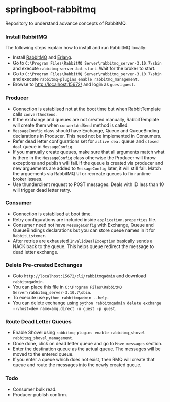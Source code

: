 # springboot-rabbitmq
Repository to understand advance concepts of RabbitMQ.

### Install RabbitMQ
The following steps explain how to install and run RabbitMQ locally:

- Install [RabbitMQ](https://www.rabbitmq.com/download.html) and [Erlang](https://www.erlang.org/downloads).
- Go to `C:\Program Files\RabbitMQ Server\rabbitmq_server-3.10.7\sbin` and execute `rabbitmq-server.bat start`. Wait for the broker to start.
- Go to `C:\Program Files\RabbitMQ Server\rabbitmq_server-3.10.7\sbin` and execute `rabbitmq-plugins enable rabbitmq_management`.
- Browse to [http://localhost:15672/](http://localhost:15672/) and login as `guest`:`guest`.

### Producer

- Connection is establised not at the boot time but when RabbitTemplate calls `convertAndSend`.
- If the exchange and queues are not created manually, RabbitTemplate will create them when `convertAndSend` method is called.
- `MessageConfig` class should have Exchange, Queue and QueueBinding declarations in Producer. This need not be implemented in Consumers.
- Refer dead letter configurations set for `active deal` queue and `closed deal` queue in `MessageConfig`.
- If you manually create queues, make sure that all arguments match what is there in the `MessageConfig` class otherwise the Producer will throw exceptions and publish will fail. If the queue is created via producer and new arguements are added to `MessageConfig` later, it will still fail. Match the arguements via RabbitMQ UI or recreate queues to fix runtime broker issues.
- Use thunderclient request to POST messages. Deals with ID less than 10 will trigger dead letter retry.

### Consumer

- Connection is establised at boot time.
- Retry configurations are included inside `application.properties` file.
- Consumer need not have `MessageConfig` with Exchange, Queue and QueueBindings declarations but you can store queue names in it for `RabbitListener`.
- After retries are exhausted `InvalidDealException` basically sends a NACK back to the queue. This helps queue redirect the message to dead letter exchange.

### Delete Pre-created Exchanges

- Goto `http://localhost:15672/cli/rabbitmqadmin` and download `rabbitmqadmin`.
- You can place this file in `C:\Program Files\RabbitMQ Server\rabbitmq_server-3.10.7\sbin`.
- To execute use `python rabbitmqadmin --help`.
- You can delete exchange using `python rabbitmqadmin delete exchange --vhost=dev name=amq.direct -u guest -p guest`.

### Route Dead Letter Queues

- Enable Shovel using `rabbitmq-plugins enable rabbitmq_shovel rabbitmq_shovel_management`.
- Once done, click on dead letter queue and go to `Move messages` section.
- Enter the destination queue as the actual queue. The messages will be moved to the entered queue.
- If you enter a queue which does not exist, then RMQ will create that queue and route the messages into the newly created queue.

### Todo

- Consumer bulk read.
- Producer publish confirm.
